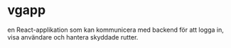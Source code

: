 # vgapp
en React-applikation som kan kommunicera med backend för att logga in, visa användare och hantera skyddade rutter.
